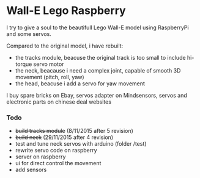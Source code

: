 # Wall-E Lego Raspberry 

I try to give a soul to the beautifull Lego Wall-E model using RaspberryPi and some servos.

Compared to the original model, i have rebuilt:
- the tracks module, beacuse the original track is too small to include hi-torque servo motor
- the neck, beacause i need a complex joint, capable of smooth 3D movement (pitch, roll, yaw)
- the head, beacuse i add a servo for yaw movement

I buy spare bricks on Ebay, servos adapter on Mindsensors, servos and electronic parts on chinese deal websites 

### Todo
- ~~build tracks module~~ (8/11/2015 after 5 revision)
- ~~build neck~~ (29/11/2015 after 4 revision)
- test and tune neck servos with arduino (folder /test)
- rewrite servo code on raspberry
- server on raspberry
- ui for direct control the movement
- add sensors
